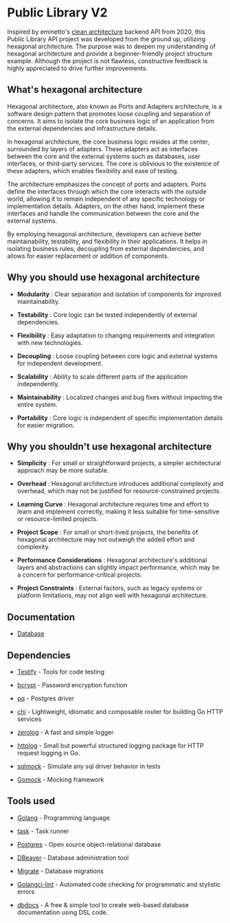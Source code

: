 # Public Library V2

Inspired by eminetto's  [clean architecture](https://github.com/eminetto/clean-architecture-go-v2) backend API from 2020, this Public Library API project was developed from the ground up, utilizing hexagonal architecture. The purpose was to deepen my understanding of hexagonal architecture and provide a beginner-friendly project structure example. Although the project is not flawless, constructive feedback is highly appreciated to drive further improvements.

## What's hexagonal architecture

Hexagonal architecture, also known as Ports and Adapters architecture, is a software design pattern that promotes loose coupling and separation of concerns. It aims to isolate the core business logic of an application from the external dependencies and infrastructure details.

In hexagonal architecture, the core business logic resides at the center, surrounded by layers of adapters. These adapters act as interfaces between the core and the external systems such as databases, user interfaces, or third-party services. The core is oblivious to the existence of these adapters, which enables flexibility and ease of testing.

The architecture emphasizes the concept of ports and adapters. Ports define the interfaces through which the core interacts with the outside world, allowing it to remain independent of any specific technology or implementation details. Adapters, on the other hand, implement these interfaces and handle the communication between the core and the external systems.

By employing hexagonal architecture, developers can achieve better maintainability, testability, and flexibility in their applications. It helps in isolating business rules, decoupling from external dependencies, and allows for easier replacement or addition of components.

## Why you should use hexagonal architecture

- **Modularity** : Clear separation and isolation of components for improved maintainability.

- **Testability** : Core logic can be tested independently of external dependencies.

- **Flexibility** : Easy adaptation to changing requirements and integration with new technologies.

- **Decoupling** : Loose coupling between core logic and external systems for independent development.

- **Scalability** : Ability to scale different parts of the application independently.

- **Maintainability** : Localized changes and bug fixes without impacting the entire system.

- **Portability** : Core logic is independent of specific implementation details for easier migration.

## Why you shouldn't use hexagonal architecture

- **Simplicity** : For small or straightforward projects, a simpler architectural approach may be more suitable.

- **Overhead** : Hexagonal architecture introduces additional complexity and overhead, which may not be justified for resource-constrained projects.

- **Learning Curve** : Hexagonal architecture requires time and effort to learn and implement correctly, making it less suitable for time-sensitive or resource-limited projects.

- **Project Scope** : For small or short-lived projects, the benefits of hexagonal architecture may not outweigh the added effort and complexity.

- **Performance Considerations** : Hexagonal architecture's additional layers and abstractions can slightly impact performance, which may be a concern for performance-critical projects.

- **Project Constraints** : External factors, such as legacy systems or platform limitations, may not align well with hexagonal architecture.

## Documentation

- [Database](https://dbdocs.io/luigiazevedo97/public_library_v2)

## Dependencies

- [Testify](https://github.com/stretchr/testify) - Tools for code testing

- [bcrypt](golang.org/x/crypto) - Password encryption function

- [pq](https://github.com/lib/pq) - Postgres driver

- [chi](https://github.com/go-chi/chi) - Lightweight, idiomatic and composable router for building Go HTTP services

- [zerolog](https://github.com/rs/zerolog) - A fast and simple logger

- [httplog](https://github.com/go-chi/httplog) - Small but powerful structured logging package for HTTP request logging in Go.

- [sqlmock](https://github.com/DATA-DOG/go-sqlmock) - Simulate any sql driver behavior in tests

- [Gomock](https://github.com/golang/mock) - Mocking framework

## Tools used

- [Golang](https://go.dev/) - Programming language

- [task](https://github.com/go-task/task) - Task runner

- [Postgres](https://www.postgresql.org/) - Open source object-relational database

- [DBeaver](https://dbeaver.io/) - Database administration tool

- [Migrate](https://github.com/golang-migrate/migrate) - Database migrations

- [Golangci-lint](https://github.com/golangci/golangci-lint) - Automated code checking for programmatic and stylistic errors

- [dbdocs](https://dbdocs.io/?utm_source=dbdocs) - A free & simple tool to create web-based database documentation using DSL code.

